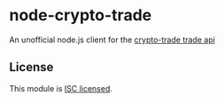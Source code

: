 node-crypto-trade
=====

An unofficial node.js client for the [crypto-trade trade api](https://crypto-trade.com/api/v1/documentation)


## License

This module is [ISC licensed](https://github.com/michaelf77/node-crypto-trade/blob/master/LICENSE.txt).
